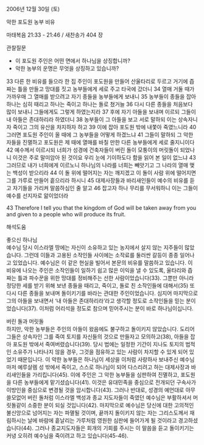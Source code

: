 2006년 12월 30일 (토)

악한 포도원 농부 비유



마태복음 21:33 - 21:46 / 새찬송가 404 장


관찰질문
- 이 포도원 주인은 어떤 면에서 하나님을 상징합니까?
- 악한 농부의 운명은 무엇을 상징하고 있습니까?

33 다른 한 비유를 들으라 한 집 주인이 포도원을 만들어 산울타리로 두르고 거기에 즙 짜는 틀을 만들고 망대를 짓고 농부들에게 세로 주고 타국에 갔더니 34 열매 거둘 때가 가까우매 그 열매를 받으려고 자기 종들을 농부들에게 보내니 35 농부들이 종들을 잡아 하나는 심히 때리고 하나는 죽이고 하나는 돌로 쳤거늘 36 다시 다른 종들을 처음보다 많이 보내니 그들에게도 그렇게 하였는지라 37 후에 자기 아들을 보내며 이르되 그들이 내 아들은 존대하리라 하였더니 38 농부들이 그 아들을 보고 서로 말하되 이는 상속자니 자 죽이고 그의 유산을 차지하자 하고 39 이에 잡아 포도원 밖에 내쫓아 죽였느니라 40 그러면 포도원 주인이 올 때에 그 농부들을 어떻게 하겠느냐 41 그들이 말하되 그 악한 자들을 진멸하고 포도원은 제 때에 열매를 바칠 만한 다른 농부들에게 세로 줄지니이다 42 예수께서 이르시되 너희가 성경에 건축자들이 버린 돌이 모퉁이의 머릿돌이 되었나니 이것은 주로 말미암아 된 것이요 우리 눈에 기이하도다 함을 읽어 본 일이 없느냐 43 그러므로 내가 너희에게 이르노니 하나님의 나라를 너희는 빼앗기고 그 나라의 열매 맺는 백성이 받으리라 44 이 돌 위에 떨어지는 자는 깨지겠고 이 돌이 사람 위에 떨어지면 그를 가루로 만들어 흩으리라 하시니 45 대제사장들과 바리새인들이 예수의 비유를 듣고 자기들을 가리켜 말씀하심인 줄 알고 46 잡고자 하나 무리를 무서워하니 이는 그들이 예수를 선지자로 앎이었더라 

43 Therefore I tell you that the kingdom of God will be taken away from you and given to a people who will produce its fruit.

해석도움





좋으신 하나님  
예수님 당시 이스라엘 땅에는 자신이 소유하고 있는 농지에서 살지 않는 지주들이 많았습니다. 그런데 이들과 고용된 소작인들 사이에는 소작료를 둘러싼 갈등이 종종 일어나고 있었습니다. 예수님은 이 같은 현실을 빌어서 본문의 비유를 말씀하고 있습니다. 이 비유에 나오는 주인은 소작인들이 일하기 쉽고 많은 이익을 낼 수 있도록, 울타리와 즙 짜는 틀과 파수꾼을 위한 망대를 정비해주는 선한 사람이었습니다(33). 그뿐만 아니라 정당한 세를 받기 위해 보낸 종들을 때리고, 죽이고, 돌로 친 소작인들에 대해서(35) 또다시 다른 종들을 보내며 돌이키기를 바라는 관대한 주인이었습니다. 심지어 마지막으로 그의 아들을 보내면서 ‘내 아들은 존대하리라’라고 생각할 정도로 소작인들을 믿는 분이었습니다(37). 이처럼 어리석을 정도로 참으며 믿어주시는 분이 바로 하나님이십니다.   

버린 돌과 머릿돌  
하지만, 악한 농부들은 주인의 아들이 왔음에도 불구하고 돌이키지 않았습니다. 도리어 그들은 상속자인 그를 죽여 토지를 자신들의 것으로 만들자고 모의하고(38), 아들을 잡아 포도원 밖에서 죽여버렸습니다(39). 당시 법에는 일정한 기간이 지나도 토지의 법적인 소유주가 나타나지 않을 경우, 그것을 점유하고 있는 사람이 차지할 수 있게 되어 있었기 때문입니다. 이 악한 농부들은 하나님이 세상을 이처럼 사랑하사 보내주신 예수님마저 예루살렘 성 밖에서 죽이고, 스스로 하나님이 되어 다스리려고 하는 대제사장과 바리새인들을 가리킵니다(45). 이에 주인은 그 악한 농부들을 심판하여 진멸하고, 포도원을 다른 농부들에게 맡기셨습니다(41). 이것은 유대민족을 중심으로 전개되던 구속사가 이방인을 중심으로 변경될 것을 암시합니다(43). 그러나 반대로, 성경의 예언대로 아무 쓸모없어 버린 돌처럼 이스라엘 백성과 종교 지도자들이 죽였던 예수님은 부활하셔서 머릿돌같이 소중한 분이 되실 것입니다(42). 마지막으로 예수님은 당신에 대한 고의적인 불신앙으로 넘어지는 자는 파멸될 것이며, 끝까지 돌이키지 않는 자는 그리스도께서 재림하시는 날에 바람에 흩날리는 가루처럼 영원한 심판에 들어가게 될 것이라고 경고하셨습니다(44). 그러나 종교지도자들은 회개의 기회를 주시는 이 말씀을 듣고 돌이키기는커녕 오히려 예수님을 죽이려고 하고 있습니다(45-46).